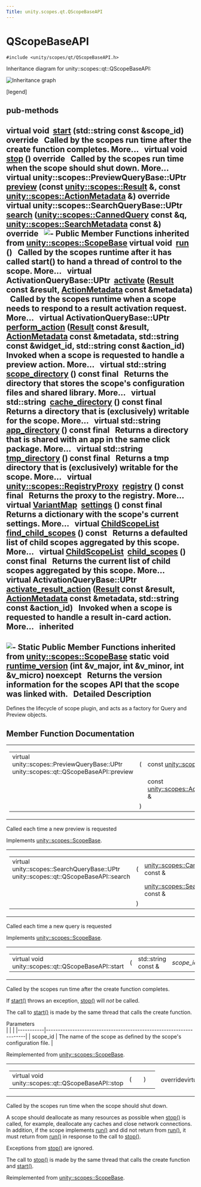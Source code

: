 ```yaml
---
Title: unity.scopes.qt.QScopeBaseAPI
---
```

        
QScopeBaseAPI
=============

`#include <unity/scopes/qt/QScopeBaseAPI.h>`

Inheritance diagram for unity::scopes::qt::QScopeBaseAPI:

![Inheritance graph](https://developer.ubuntu.com/static/devportal_uploaded/9894a974-22a4-4d26-9d97-7b0034a07d8b-api/scopes/cpp/sdk-15.04.1/unity.scopes.qt.QScopeBaseAPI/classunity_1_1scopes_1_1qt_1_1_q_scope_base_a_p_i__inherit__graph.png)

<span class="legend">\[legend\]</span>

pub-methods
------------------------------------------------------

virtual void 
<a href="#aefcd8d1262a89d1c9b6c63dbdc8bfcea">start</a> (std::string const &scope\_id) override
 
Called by the scopes run time after the create function completes. More...
 
virtual void 
<a href="#a7cfc17b94cc01761ac53acc1613ab8ce">stop</a> () override
 
Called by the scopes run time when the scope should shut down. More...
 
virtual unity::scopes::PreviewQueryBase::UPtr 
<a href="#a839ca01a0085c27edc5ee6fa060f7b75">preview</a> (const <a href="unity.scopes.Result.md">unity::scopes::Result</a> &, const <a href="unity.scopes.ActionMetadata.md">unity::scopes::ActionMetadata</a> &) override
 
virtual unity::scopes::SearchQueryBase::UPtr 
<a href="#ac5023d43f3169eb51283ebd6488da631">search</a> (<a href="unity.scopes.CannedQuery.md">unity::scopes::CannedQuery</a> const &q, <a href="unity.scopes.SearchMetadata.md">unity::scopes::SearchMetadata</a> const &) override
 
![-](https://developer.ubuntu.com/static/devportal_uploaded/ba0695db-88a5-46e1-a5fd-29ea581f4857-api/scopes/cpp/sdk-15.04.1/unity.scopes.qt.QScopeBaseAPI/closed.png) Public Member Functions inherited from <a href="unity.scopes.ScopeBase.md">unity::scopes::ScopeBase</a>
virtual void 
<a href="unity.scopes.ScopeBase.md#a386e99b98318a70f25db84bbe11c0292">run</a> ()
 
Called by the scopes runtime after it has called start() to hand a thread of control to the scope. More...
 
virtual ActivationQueryBase::UPtr 
<a href="unity.scopes.ScopeBase.md#a49a0b9ada0eeb4c71e6a2181c3d8c9e7">activate</a> (<a href="unity.scopes.Result.md">Result</a> const &result, <a href="unity.scopes.ActionMetadata.md">ActionMetadata</a> const &metadata)
 
Called by the scopes runtime when a scope needs to respond to a result activation request. More...
 
virtual ActivationQueryBase::UPtr 
<a href="unity.scopes.ScopeBase.md#a2f4d476fa790349c9a7de52be3232d11">perform_action</a> (<a href="unity.scopes.Result.md">Result</a> const &result, <a href="unity.scopes.ActionMetadata.md">ActionMetadata</a> const &metadata, std::string const &widget\_id, std::string const &action\_id)
 
Invoked when a scope is requested to handle a preview action. More...
 
virtual std::string 
<a href="unity.scopes.ScopeBase.md#a32744a21076d9dacc98362412c6a63d5">scope_directory</a> () const final
 
Returns the directory that stores the scope's configuration files and shared library. More...
 
virtual std::string 
<a href="unity.scopes.ScopeBase.md#a36cfdda42db58da399390e7c5df2385e">cache_directory</a> () const final
 
Returns a directory that is (exclusively) writable for the scope. More...
 
virtual std::string 
<a href="unity.scopes.ScopeBase.md#a4f54564b752a3451e05bd11171abb27e">app_directory</a> () const final
 
Returns a directory that is shared with an app in the same click package. More...
 
virtual std::string 
<a href="unity.scopes.ScopeBase.md#ade8de1dca94e10aa9788624710ab49eb">tmp_directory</a> () const final
 
Returns a tmp directory that is (exclusively) writable for the scope. More...
 
virtual <a href="unity.scopes.md#a45babc254d3548863d79ee54f266e84d">unity::scopes::RegistryProxy</a> 
<a href="unity.scopes.ScopeBase.md#af874b8b3c5c28dcaacc416076c9dfc35">registry</a> () const final
 
Returns the proxy to the registry. More...
 
virtual <a href="unity.scopes.md#ad5d8ccfa11a327fca6f3e4cee11f4c10">VariantMap</a> 
<a href="unity.scopes.ScopeBase.md#acddeebb3357c6941b3b77617133cda23">settings</a> () const final
 
Returns a dictionary with the scope's current settings. More...
 
virtual <a href="unity.scopes.md#a4daaa9ad07daf596af4dacd6e0b7be9a">ChildScopeList</a> 
<a href="unity.scopes.ScopeBase.md#abc864e2fa714b9424a89293fea6972bc">find_child_scopes</a> () const
 
Returns a defaulted list of child scopes aggregated by this scope. More...
 
virtual <a href="unity.scopes.md#a4daaa9ad07daf596af4dacd6e0b7be9a">ChildScopeList</a> 
<a href="unity.scopes.ScopeBase.md#a4016075ab95bbf1b5dfa1444e9d750e0">child_scopes</a> () const final
 
Returns the current list of child scopes aggregated by this scope. More...
 
virtual ActivationQueryBase::UPtr 
<a href="unity.scopes.ScopeBase.md#a7ac39ca44f4790dd36900657692d0565">activate_result_action</a> (<a href="unity.scopes.Result.md">Result</a> const &result, <a href="unity.scopes.ActionMetadata.md">ActionMetadata</a> const &metadata, std::string const &action\_id)
 
Invoked when a scope is requested to handle a result in-card action. More...
 
inherited
---------------------------------------------------------

![-](https://developer.ubuntu.com/static/devportal_uploaded/64f1223e-ec94-4821-a6d9-a1133d5c09c3-api/scopes/cpp/sdk-15.04.1/unity.scopes.qt.QScopeBaseAPI/closed.png) Static Public Member Functions inherited from <a href="unity.scopes.ScopeBase.md">unity::scopes::ScopeBase</a>
static void 
<a href="unity.scopes.ScopeBase.md#a4cbdf8cb790e6f44e388e70ab456e686">runtime_version</a> (int &v\_major, int &v\_minor, int &v\_micro) noexcept
 
Returns the version information for the scopes API that the scope was linked with.
 
<span id="details"></span>
Detailed Description
--------------------

Defines the lifecycle of scope plugin, and acts as a factory for Query and Preview objects.

Member Function Documentation
-----------------------------

<span id="a839ca01a0085c27edc5ee6fa060f7b75" class="anchor"></span>
<table>
<colgroup>
<col width="50%" />
<col width="50%" />
</colgroup>
<tbody>
<tr class="odd">
<td><table>
<tbody>
<tr class="odd">
<td>virtual unity::scopes::PreviewQueryBase::UPtr unity::scopes::qt::QScopeBaseAPI::preview</td>
<td>(</td>
<td>const <a href="unity.scopes.Result.md">unity::scopes::Result</a> &amp; </td>
<td>,</td>
</tr>
<tr class="even">
<td></td>
<td></td>
<td>const <a href="unity.scopes.ActionMetadata.md">unity::scopes::ActionMetadata</a> &amp; </td>
<td> </td>
</tr>
<tr class="odd">
<td></td>
<td>)</td>
<td></td>
<td></td>
</tr>
</tbody>
</table></td>
<td><span class="mlabels"><span class="mlabel">override</span><span class="mlabel">virtual</span></span></td>
</tr>
</tbody>
</table>

Called each time a new preview is requested

Implements <a href="unity.scopes.ScopeBase.md#a154b9b4cfc0f40572cfec60dd819396f">unity::scopes::ScopeBase</a>.

<span id="ac5023d43f3169eb51283ebd6488da631" class="anchor"></span>
<table>
<colgroup>
<col width="50%" />
<col width="50%" />
</colgroup>
<tbody>
<tr class="odd">
<td><table>
<tbody>
<tr class="odd">
<td>virtual unity::scopes::SearchQueryBase::UPtr unity::scopes::qt::QScopeBaseAPI::search</td>
<td>(</td>
<td><a href="unity.scopes.CannedQuery.md">unity::scopes::CannedQuery</a> const &amp; </td>
<td><em>q</em>,</td>
</tr>
<tr class="even">
<td></td>
<td></td>
<td><a href="unity.scopes.SearchMetadata.md">unity::scopes::SearchMetadata</a> const &amp; </td>
<td> </td>
</tr>
<tr class="odd">
<td></td>
<td>)</td>
<td></td>
<td></td>
</tr>
</tbody>
</table></td>
<td><span class="mlabels"><span class="mlabel">override</span><span class="mlabel">virtual</span></span></td>
</tr>
</tbody>
</table>

Called each time a new query is requested

Implements <a href="unity.scopes.ScopeBase.md#a0e4969ff26dc1d396d74c56d896fd564">unity::scopes::ScopeBase</a>.

<span id="aefcd8d1262a89d1c9b6c63dbdc8bfcea" class="anchor"></span>
<table>
<colgroup>
<col width="50%" />
<col width="50%" />
</colgroup>
<tbody>
<tr class="odd">
<td><table>
<tbody>
<tr class="odd">
<td>virtual void unity::scopes::qt::QScopeBaseAPI::start</td>
<td>(</td>
<td>std::string const &amp; </td>
<td><em>scope_id</em></td>
<td>)</td>
<td></td>
</tr>
</tbody>
</table></td>
<td><span class="mlabels"><span class="mlabel">override</span><span class="mlabel">virtual</span></span></td>
</tr>
</tbody>
</table>

Called by the scopes run time after the create function completes.

If <a href="#aefcd8d1262a89d1c9b6c63dbdc8bfcea" title="Called by the scopes run time after the create function completes. ">start()</a> throws an exception, <a href="#a7cfc17b94cc01761ac53acc1613ab8ce" title="Called by the scopes run time when the scope should shut down. ">stop()</a> will *not* be called.

The call to <a href="#aefcd8d1262a89d1c9b6c63dbdc8bfcea" title="Called by the scopes run time after the create function completes. ">start()</a> is made by the same thread that calls the create function.

Parameters  
|           |                                                                     |
|-----------|---------------------------------------------------------------------|
| scope\_id | The name of the scope as defined by the scope's configuration file. |

Reimplemented from <a href="unity.scopes.ScopeBase.md#ac25f3f326e2cf25de2f2eca18de5926c">unity::scopes::ScopeBase</a>.

<span id="a7cfc17b94cc01761ac53acc1613ab8ce" class="anchor"></span>
<table>
<colgroup>
<col width="50%" />
<col width="50%" />
</colgroup>
<tbody>
<tr class="odd">
<td><table>
<tbody>
<tr class="odd">
<td>virtual void unity::scopes::qt::QScopeBaseAPI::stop</td>
<td>(</td>
<td></td>
<td>)</td>
<td></td>
</tr>
</tbody>
</table></td>
<td><span class="mlabels"><span class="mlabel">override</span><span class="mlabel">virtual</span></span></td>
</tr>
</tbody>
</table>

Called by the scopes run time when the scope should shut down.

A scope should deallocate as many resources as possible when <a href="#a7cfc17b94cc01761ac53acc1613ab8ce" title="Called by the scopes run time when the scope should shut down. ">stop()</a> is called, for example, deallocate any caches and close network connections. In addition, if the scope implements <a href="unity.scopes.ScopeBase.md#a386e99b98318a70f25db84bbe11c0292" title="Called by the scopes runtime after it has called start() to hand a thread of control to the scope...">run()</a> and did not return from <a href="unity.scopes.ScopeBase.md#a386e99b98318a70f25db84bbe11c0292" title="Called by the scopes runtime after it has called start() to hand a thread of control to the scope...">run()</a>, it must return from <a href="unity.scopes.ScopeBase.md#a386e99b98318a70f25db84bbe11c0292" title="Called by the scopes runtime after it has called start() to hand a thread of control to the scope...">run()</a> in response to the call to <a href="#a7cfc17b94cc01761ac53acc1613ab8ce" title="Called by the scopes run time when the scope should shut down. ">stop()</a>.

Exceptions from <a href="#a7cfc17b94cc01761ac53acc1613ab8ce" title="Called by the scopes run time when the scope should shut down. ">stop()</a> are ignored.

The call to <a href="#a7cfc17b94cc01761ac53acc1613ab8ce" title="Called by the scopes run time when the scope should shut down. ">stop()</a> is made by the same thread that calls the create function and <a href="#aefcd8d1262a89d1c9b6c63dbdc8bfcea" title="Called by the scopes run time after the create function completes. ">start()</a>.

Reimplemented from <a href="unity.scopes.ScopeBase.md#a80c5fec9e985dbb315d780ef2a56bfbf">unity::scopes::ScopeBase</a>.


